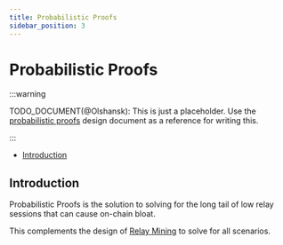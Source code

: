 ```yaml
---
title: Probabilistic Proofs
sidebar_position: 3
---
```


# Probabilistic Proofs <!-- omit in toc -->

:::warning

TODO_DOCUMENT(@Olshansk): This is just a placeholder. Use the [probabilistic proofs](https://github.com/pokt-network/pocket-core/blob/staging/docs/proposals/probabilistic_proofs.md) design
document as a reference for writing this.

:::

- [Introduction](#introduction)

## Introduction

Probabilistic Proofs is the solution to solving for the long tail of low relay
sessions that can cause on-chain bloat.

This complements the design of [Relay Mining](./relay_mining.md)
to solve for all scenarios.
